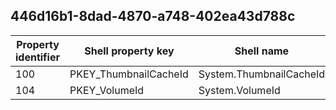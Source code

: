 ## 446d16b1-8dad-4870-a748-402ea43d788c

Property identifier | Shell property key | Shell name | Alias
--- | --- | --- | ---
100 | PKEY_ThumbnailCacheId | System.ThumbnailCacheId | 
104 | PKEY_VolumeId | System.VolumeId | 

